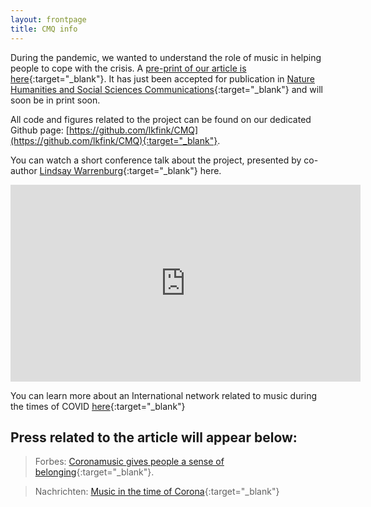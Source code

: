 ```yaml
---
layout: frontpage
title: CMQ info
---
```


During the pandemic, we wanted to understand the role of music in helping people to cope with the crisis. 
A [pre-print of our article is here](https://psyarxiv.com/7mg2v/){:target="_blank"}. It has just been accepted for publication in [Nature Humanities and Social Sciences Communications](https://www.nature.com/palcomms/){:target="_blank"} and will soon be in print soon. 

All code and figures related to the project can be found on our dedicated Github page: [https://github.com/lkfink/CMQ](https://github.com/lkfink/CMQ){:target="_blank"}.  


You can watch a short conference talk about the project, presented by co-author [Lindsay Warrenburg](https://www.lindsaywarrenburg.com/){:target="_blank"} here.

<iframe width="560" height="315" src="https://www.youtube.com/embed/qnR8fWfyVEo" title="YouTube video player" frameborder="0" allow="accelerometer; autoplay; clipboard-write; encrypted-media; gyroscope; picture-in-picture" allowfullscreen></iframe>
  

You can learn more about an International network related to music during the times of COVID [here](https://www.aesthetics.mpg.de/en/research/department-of-music/musicovid-an-international-research-network.html){:target="_blank"}

## Press related to the article will appear below: 
> Forbes: [Coronamusic gives people a sense of belonging](https://www.forbes.com/sites/evaamsen/2021/02/27/coronamusic-gives-people-a-sense-of-belonging-according-to-research/){:target="_blank"}. 

> Nachrichten: [Music in the time of Corona](https://nachrichten.idw-online.de/2020/04/20/music-in-the-time-of-corona/){:target="_blank"}
